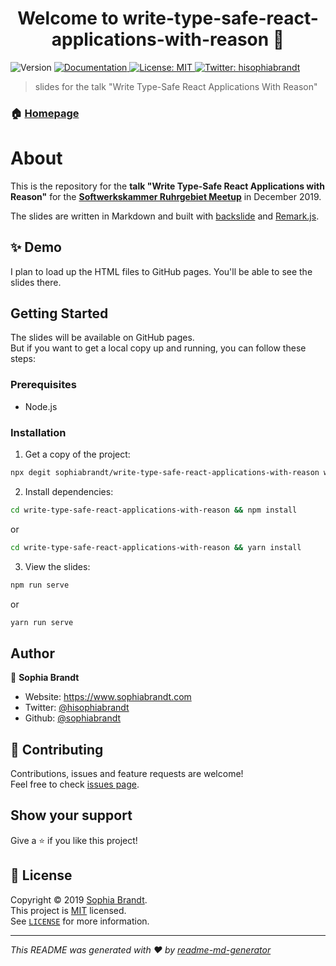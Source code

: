 <h1 align="center">Welcome to write-type-safe-react-applications-with-reason 👋</h1>
<p>
  <img alt="Version" src="https://img.shields.io/badge/version-0.0.1-blue.svg?cacheSeconds=2592000" />
  <a href="https://github.com/sophiabrandt/write-type-safe-react-applications-with-reason" target="_blank">
    <img alt="Documentation" src="https://img.shields.io/badge/documentation-yes-brightgreen.svg" />
  </a>
  <a href="https://choosealicense.com/licenses/mit/" target="_blank">
    <img alt="License: MIT" src="https://img.shields.io/badge/License-MIT-yellow.svg" />
  </a>
  <a href="https://twitter.com/hisophiabrandt" target="_blank">
    <img alt="Twitter: hisophiabrandt" src="https://img.shields.io/twitter/follow/hisophiabrandt.svg?style=social" />
  </a>
</p>

> slides for the talk &#34;Write Type-Safe React Applications With Reason&#34;

### 🏠 [Homepage](https://github.com/sophiabrandt/write-type-safe-react-applications-with-reason)

# About

This is the repository for the **talk "Write Type-Safe React Applications with Reason"** for the **[Softwerkskammer Ruhrgebiet Meetup](https://www.meetup.com/de-DE/Softwerkskammer-Ruhrgebiet/)** in December 2019.

The slides are written in Markdown and built with [backslide](https://github.com/sinedied/backslide) and [Remark.js](https://github.com/gnab/remark).

## ✨ Demo

I plan to load up the HTML files to GitHub pages. You'll be able to see the slides there.

## Getting Started

The slides will be available on GitHub pages.  
But if you want to get a local copy up and running, you can follow these steps:

### Prerequisites

- Node.js

### Installation

1. Get a copy of the project:
```sh
npx degit sophiabrandt/write-type-safe-react-applications-with-reason write-type-safe-react-applications-with-reason
```

2. Install dependencies:
```sh
cd write-type-safe-react-applications-with-reason && npm install
```
or

```sh
cd write-type-safe-react-applications-with-reason && yarn install
```

3. View the slides:
```sh
npm run serve
```
or
```sh
yarn run serve
```

## Author

👤 **Sophia Brandt**

* Website: https://www.sophiabrandt.com
* Twitter: [@hisophiabrandt](https://twitter.com/hisophiabrandt)
* Github: [@sophiabrandt](https://github.com/sophiabrandt)

## 🤝 Contributing

Contributions, issues and feature requests are welcome!<br />Feel free to check [issues page](https://github.com/sophiabrandt/write-type-safe-react-applications-with-reason/issues).

## Show your support

Give a ⭐️ if you like this project!

## 📝 License

Copyright © 2019 [Sophia Brandt](https://github.com/sophiabrandt).<br />
This project is [MIT](https://choosealicense.com/licenses/mit/) licensed.  
See [`LICENSE`](LICENSE.txt) for more information.

***
_This README was generated with ❤️ by [readme-md-generator](https://github.com/kefranabg/readme-md-generator)_

